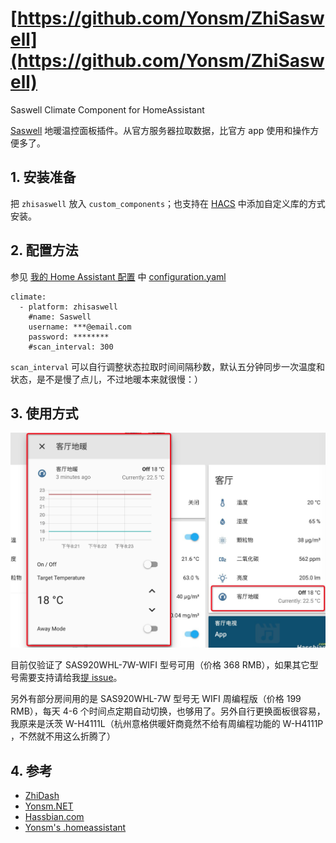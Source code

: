 # [https://github.com/Yonsm/ZhiSaswell](https://github.com/Yonsm/ZhiSaswell)

Saswell Climate Component for HomeAssistant

[Saswell](https://www.saswell.com/) 地暖温控面板插件。从官方服务器拉取数据，比官方 app 使用和操作方便多了。

## 1. 安装准备

把 `zhisaswell` 放入 `custom_components`；也支持在 [HACS](https://hacs.xyz/) 中添加自定义库的方式安装。

## 2. 配置方法

参见 [我的 Home Assistant 配置](https://github.com/Yonsm/.homeassistant) 中 [configuration.yaml](https://github.com/Yonsm/.homeassistant/blob/main/configuration.yaml)

```
climate:
  - platform: zhisaswell
    #name: Saswell
    username: ***@email.com
    password: ********
    #scan_interval: 300
```

`scan_interval` 可以自行调整状态拉取时间间隔秒数，默认五分钟同步一次温度和状态，是不是慢了点儿，不过地暖本来就很慢：）

## 3. 使用方式

![PREVIEW](https://github.com/Yonsm/ZhiSaswell/blob/main/PREVIEW.png)

目前仅验证了 SAS920WHL-7W-WIFI 型号可用（价格 368 RMB），如果其它型号需要支持请给我[提 issue](https://github.com/Yonsm/ZhiSaswell/issues)。

另外有部分房间用的是 SAS920WHL-7W 型号无 WIFI 周编程版（价格 199 RMB），每天 4-6 个时间点定期自动切换，也够用了。另外自行更换面板很容易，我原来是沃茨 W-H4111L（杭州意格供暖奸商竟然不给有周编程功能的 W-H4111P ，不然就不用这么折腾了）

## 4. 参考

-   [ZhiDash](https://github.com/Yonsm/ZhiDash)
-   [Yonsm.NET](https://yonsm.github.io/saswell)
-   [Hassbian.com](https://bbs.hassbian.com/thread-3387-1-1.html)
-   [Yonsm's .homeassistant](https://github.com/Yonsm/.homeassistant)